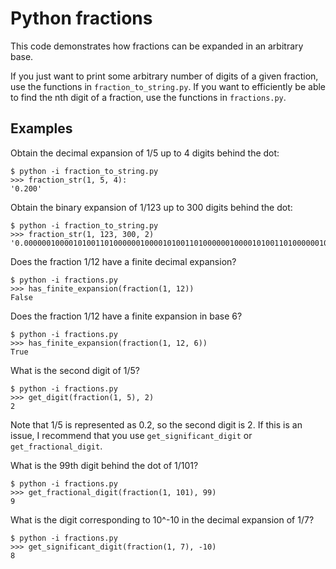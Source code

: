 # Python fractions

This code demonstrates how fractions can be expanded in an arbitrary base.

If you just want to print some arbitrary number of digits of a given fraction, use the functions in `fraction_to_string.py`. If you want to efficiently be able to find the nth digit of a fraction, use the functions in `fractions.py`.

## Examples

Obtain the decimal expansion of 1/5 up to 4 digits behind the dot:

```
$ python -i fraction_to_string.py
>>> fraction_str(1, 5, 4):
'0.200'
```

Obtain the binary expansion of 1/123 up to 300 digits behind the dot:

```
$ python -i fraction_to_string.py
>>> fraction_str(1, 123, 300, 2)
'0.000000100001010011010000001000010100110100000010000101001101000000100001010011010000001000010100110100000010000101001101000000100001010011010000001000010100110100000010000101001101000000100001010011010000001000010100110100000010000101001101000000100001010011010000001000010100110100000010000101001101'
```

Does the fraction 1/12 have a finite decimal expansion?

```
$ python -i fractions.py
>>> has_finite_expansion(fraction(1, 12))
False
```

Does the fraction 1/12 have a finite expansion in base 6?

```
$ python -i fractions.py
>>> has_finite_expansion(fraction(1, 12, 6))
True
```

What is the second digit of 1/5?

```
$ python -i fractions.py
>>> get_digit(fraction(1, 5), 2)
2
```

Note that 1/5 is represented as 0.2, so the second digit is 2. If this is an issue, I recommend that you use `get_significant_digit` or `get_fractional_digit`.

What is the 99th digit behind the dot of 1/101?

```
$ python -i fractions.py
>>> get_fractional_digit(fraction(1, 101), 99)
9
```

What is the digit corresponding to 10^-10 in the decimal expansion of 1/7?

```
$ python -i fractions.py
>>> get_significant_digit(fraction(1, 7), -10)
8
```
